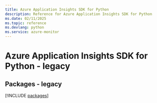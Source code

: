 ```yaml
---
title: Azure Application Insights SDK for Python
description: Reference for Azure Application Insights SDK for Python
ms.date: 02/11/2025
ms.topic: reference
ms.devlang: python
ms.service: azure-monitor
---
```

# Azure Application Insights SDK for Python - legacy
## Packages - legacy
[!INCLUDE [packages](application-insights-index.md)]